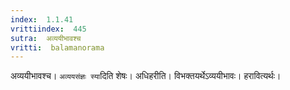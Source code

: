 ```yaml
---
index:  1.1.41
vrittiindex:  445
sutra:  अव्ययीभावश्च
vritti:  balamanorama 
---
```


अव्ययीभावश्च। `अव्ययसंज्ञः स्या`दिति शेषः। अधिहरीति। विभक्तयर्थेऽव्ययीभावः। हरावित्यर्थः।

